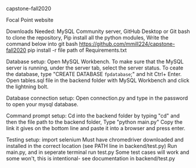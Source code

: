 capstone-fall2020

Focal Point website

Downloads Needed:
MySQL Community server,
GitHub Desktop or Git bash to clone the repository,
Pip install all the python modules,  Write the command below into git bash https://github.com/mmill224/capstone-fall2020
pip install -r file path of Requirements.txt 

Database setup:
Open MySQL Workbench. 
To make sure that the MySQL server is running, under the server tab, select the server status. 
To ceate the database, type "CREATE DATABASE `fpdatabase`;" and hit Ctrl+ Enter. Open tables.sql file in the backend folder with MySQL Workbench and click the lightning bolt. 

Database connection setup: 
Open connection.py and type in the password to open your mysql database.

Command prompt setup: 
Cd into the backend folder by typing "cd" and then the file path to the backend folder,
Type "python main.py"
Copy the link it gives on the bottom line and paste it into a browser and press enter.

Testing setup:
import selenium
Must have chromedriver downloaded and installed in the correct location (see PATH line in backend/test.py)
Run main.py, and in seperate terminal run test.py
Some test cases will work and some won't, this is intentional- see documentation in backend/test.py